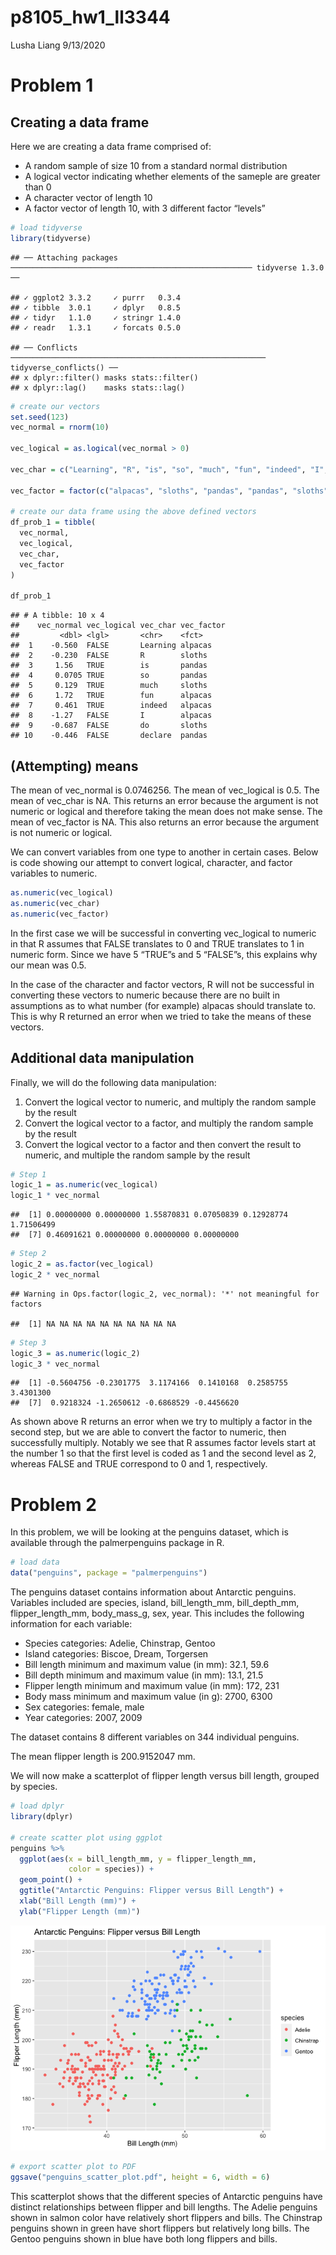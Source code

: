 p8105\_hw1\_ll3344
================
Lusha Liang
9/13/2020

# Problem 1

## Creating a data frame

Here we are creating a data frame comprised of:

  - A random sample of size 10 from a standard normal distribution
  - A logical vector indicating whether elements of the sameple are
    greater than 0
  - A character vector of length 10
  - A factor vector of length 10, with 3 different factor “levels”

<!-- end list -->

``` r
# load tidyverse
library(tidyverse)
```

    ## ── Attaching packages ────────────────────────────────────────────────────── tidyverse 1.3.0 ──

    ## ✓ ggplot2 3.3.2     ✓ purrr   0.3.4
    ## ✓ tibble  3.0.1     ✓ dplyr   0.8.5
    ## ✓ tidyr   1.1.0     ✓ stringr 1.4.0
    ## ✓ readr   1.3.1     ✓ forcats 0.5.0

    ## ── Conflicts ───────────────────────────────────────────────────────── tidyverse_conflicts() ──
    ## x dplyr::filter() masks stats::filter()
    ## x dplyr::lag()    masks stats::lag()

``` r
# create our vectors
set.seed(123)
vec_normal = rnorm(10)

vec_logical = as.logical(vec_normal > 0)

vec_char = c("Learning", "R", "is", "so", "much", "fun", "indeed", "I", "do", "declare")

vec_factor = factor(c("alpacas", "sloths", "pandas", "pandas", "sloths", "alpacas", "alpacas", "alpacas", "sloths", "pandas"))

# create our data frame using the above defined vectors                    
df_prob_1 = tibble(
  vec_normal,
  vec_logical,
  vec_char,
  vec_factor
)

df_prob_1
```

    ## # A tibble: 10 x 4
    ##    vec_normal vec_logical vec_char vec_factor
    ##         <dbl> <lgl>       <chr>    <fct>     
    ##  1    -0.560  FALSE       Learning alpacas   
    ##  2    -0.230  FALSE       R        sloths    
    ##  3     1.56   TRUE        is       pandas    
    ##  4     0.0705 TRUE        so       pandas    
    ##  5     0.129  TRUE        much     sloths    
    ##  6     1.72   TRUE        fun      alpacas   
    ##  7     0.461  TRUE        indeed   alpacas   
    ##  8    -1.27   FALSE       I        alpacas   
    ##  9    -0.687  FALSE       do       sloths    
    ## 10    -0.446  FALSE       declare  pandas

## (Attempting) means

The mean of vec\_normal is 0.0746256. The mean of vec\_logical is 0.5.
The mean of vec\_char is NA. This returns an error because the argument
is not numeric or logical and therefore taking the mean does not make
sense. The mean of vec\_factor is NA. This also returns an error because
the argument is not numeric or logical.

We can convert variables from one type to another in certain cases.
Below is code showing our attempt to convert logical, character, and
factor variables to numeric.

``` r
as.numeric(vec_logical)
as.numeric(vec_char)
as.numeric(vec_factor)
```

In the first case we will be successful in converting vec\_logical to
numeric in that R assumes that FALSE translates to 0 and TRUE translates
to 1 in numeric form. Since we have 5 “TRUE”s and 5 “FALSE”s, this
explains why our mean was 0.5.

In the case of the character and factor vectors, R will not be
successful in converting these vectors to numeric because there are no
built in assumptions as to what number (for example) alpacas should
translate to. This is why R returned an error when we tried to take the
means of these vectors.

## Additional data manipulation

Finally, we will do the following data manipulation:

1.  Convert the logical vector to numeric, and multiply the random
    sample by the result
2.  Convert the logical vector to a factor, and multiply the random
    sample by the result
3.  Convert the logical vector to a factor and then convert the result
    to numeric, and multiple the random sample by the result

<!-- end list -->

``` r
# Step 1
logic_1 = as.numeric(vec_logical)
logic_1 * vec_normal
```

    ##  [1] 0.00000000 0.00000000 1.55870831 0.07050839 0.12928774 1.71506499
    ##  [7] 0.46091621 0.00000000 0.00000000 0.00000000

``` r
# Step 2
logic_2 = as.factor(vec_logical)
logic_2 * vec_normal
```

    ## Warning in Ops.factor(logic_2, vec_normal): '*' not meaningful for factors

    ##  [1] NA NA NA NA NA NA NA NA NA NA

``` r
# Step 3
logic_3 = as.numeric(logic_2)
logic_3 * vec_normal
```

    ##  [1] -0.5604756 -0.2301775  3.1174166  0.1410168  0.2585755  3.4301300
    ##  [7]  0.9218324 -1.2650612 -0.6868529 -0.4456620

As shown above R returns an error when we try to multiply a factor in
the second step, but we are able to convert the factor to numeric, then
successfully multiply. Notably we see that R assumes factor levels start
at the number 1 so that the first level is coded as 1 and the second
level as 2, whereas FALSE and TRUE correspond to 0 and 1, respectively.

# Problem 2

In this problem, we will be looking at the penguins dataset, which is
available through the palmerpenguins package in R.

``` r
# load data
data("penguins", package = "palmerpenguins")
```

The penguins dataset contains information about Antarctic penguins.
Variables included are species, island, bill\_length\_mm,
bill\_depth\_mm, flipper\_length\_mm, body\_mass\_g, sex, year. This
includes the following information for each variable:

  - Species categories: Adelie, Chinstrap, Gentoo
  - Island categories: Biscoe, Dream, Torgersen
  - Bill length minimum and maximum value (in mm): 32.1, 59.6
  - Bill depth minimum and maximum value (in mm): 13.1, 21.5
  - Flipper length minimum and maximum value (in mm): 172, 231
  - Body mass minimum and maximum value (in g): 2700, 6300
  - Sex categories: female, male
  - Year categories: 2007, 2009

The dataset contains 8 different variables on 344 individual penguins.

The mean flipper length is 200.9152047 mm.

We will now make a scatterplot of flipper length versus bill length,
grouped by species.

``` r
# load dplyr
library(dplyr)

# create scatter plot using ggplot
penguins %>% 
  ggplot(aes(x = bill_length_mm, y = flipper_length_mm, 
             color = species)) +
  geom_point() + 
  ggtitle("Antarctic Penguins: Flipper versus Bill Length") + 
  xlab("Bill Length (mm)") + 
  ylab("Flipper Length (mm)")
```

![](p8105_hw1_ll3344_files/figure-gfm/scatterplot-1.png)<!-- -->

``` r
# export scatter plot to PDF
ggsave("penguins_scatter_plot.pdf", height = 6, width = 6)
```

This scatterplot shows that the different species of Antarctic penguins
have distinct relationships between flipper and bill lengths. The Adelie
penguins shown in salmon color have relatively short flippers and bills.
The Chinstrap penguins shown in green have short flippers but relatively
long bills. The Gentoo penguins shown in blue have both long flippers
and bills.
